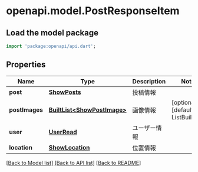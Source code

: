 # openapi.model.PostResponseItem

## Load the model package
```dart
import 'package:openapi/api.dart';
```

## Properties
Name | Type | Description | Notes
------------ | ------------- | ------------- | -------------
**post** | [**ShowPosts**](ShowPosts.md) | 投稿情報 | 
**postImages** | [**BuiltList&lt;ShowPostImage&gt;**](ShowPostImage.md) | 画像情報 | [optional] [default to ListBuilder()]
**user** | [**UserRead**](UserRead.md) | ユーザー情報 | 
**location** | [**ShowLocation**](ShowLocation.md) | 位置情報 | 

[[Back to Model list]](../README.md#documentation-for-models) [[Back to API list]](../README.md#documentation-for-api-endpoints) [[Back to README]](../README.md)


